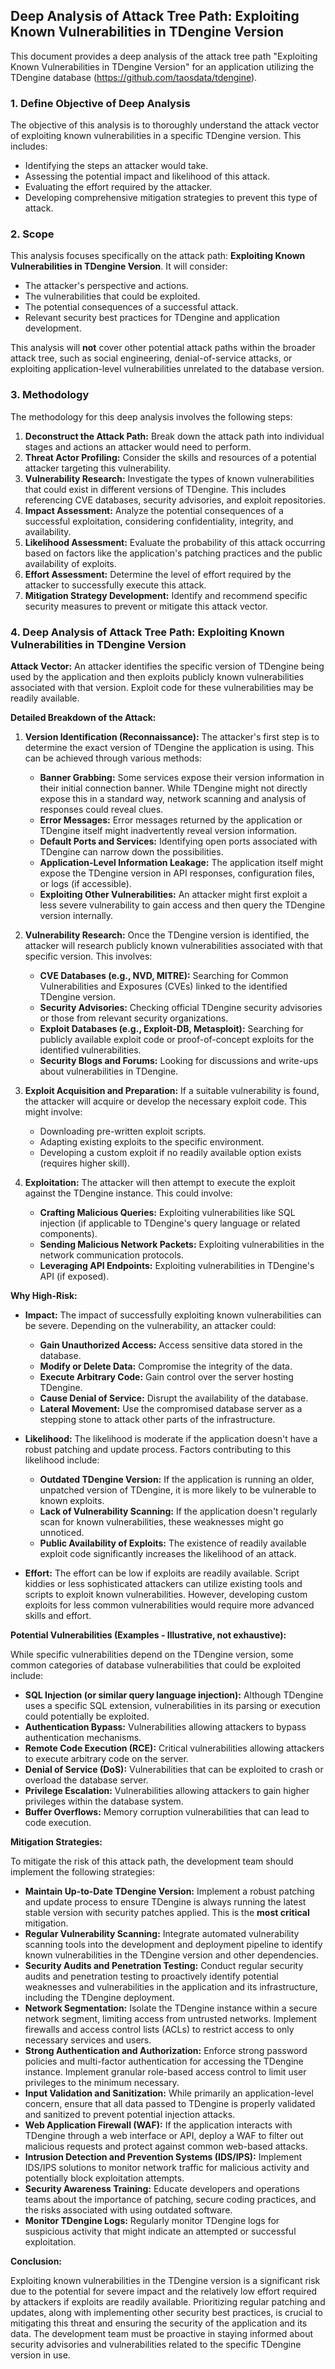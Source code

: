 ## Deep Analysis of Attack Tree Path: Exploiting Known Vulnerabilities in TDengine Version

This document provides a deep analysis of the attack tree path "Exploiting Known Vulnerabilities in TDengine Version" for an application utilizing the TDengine database (https://github.com/taosdata/tdengine).

### 1. Define Objective of Deep Analysis

The objective of this analysis is to thoroughly understand the attack vector of exploiting known vulnerabilities in a specific TDengine version. This includes:

*   Identifying the steps an attacker would take.
*   Assessing the potential impact and likelihood of this attack.
*   Evaluating the effort required by the attacker.
*   Developing comprehensive mitigation strategies to prevent this type of attack.

### 2. Scope

This analysis focuses specifically on the attack path: **Exploiting Known Vulnerabilities in TDengine Version**. It will consider:

*   The attacker's perspective and actions.
*   The vulnerabilities that could be exploited.
*   The potential consequences of a successful attack.
*   Relevant security best practices for TDengine and application development.

This analysis will **not** cover other potential attack paths within the broader attack tree, such as social engineering, denial-of-service attacks, or exploiting application-level vulnerabilities unrelated to the database version.

### 3. Methodology

The methodology for this deep analysis involves the following steps:

1. **Deconstruct the Attack Path:** Break down the attack path into individual stages and actions an attacker would need to perform.
2. **Threat Actor Profiling:** Consider the skills and resources of a potential attacker targeting this vulnerability.
3. **Vulnerability Research:** Investigate the types of known vulnerabilities that could exist in different versions of TDengine. This includes referencing CVE databases, security advisories, and exploit repositories.
4. **Impact Assessment:** Analyze the potential consequences of a successful exploitation, considering confidentiality, integrity, and availability.
5. **Likelihood Assessment:** Evaluate the probability of this attack occurring based on factors like the application's patching practices and the public availability of exploits.
6. **Effort Assessment:** Determine the level of effort required by the attacker to successfully execute this attack.
7. **Mitigation Strategy Development:**  Identify and recommend specific security measures to prevent or mitigate this attack vector.

### 4. Deep Analysis of Attack Tree Path: Exploiting Known Vulnerabilities in TDengine Version

**Attack Vector:** An attacker identifies the specific version of TDengine being used by the application and then exploits publicly known vulnerabilities associated with that version. Exploit code for these vulnerabilities may be readily available.

**Detailed Breakdown of the Attack:**

1. **Version Identification (Reconnaissance):** The attacker's first step is to determine the exact version of TDengine the application is using. This can be achieved through various methods:
    *   **Banner Grabbing:**  Some services expose their version information in their initial connection banner. While TDengine might not directly expose this in a standard way, network scanning and analysis of responses could reveal clues.
    *   **Error Messages:**  Error messages returned by the application or TDengine itself might inadvertently reveal version information.
    *   **Default Ports and Services:**  Identifying open ports associated with TDengine can narrow down the possibilities.
    *   **Application-Level Information Leakage:** The application itself might expose the TDengine version in API responses, configuration files, or logs (if accessible).
    *   **Exploiting Other Vulnerabilities:**  An attacker might first exploit a less severe vulnerability to gain access and then query the TDengine version internally.

2. **Vulnerability Research:** Once the TDengine version is identified, the attacker will research publicly known vulnerabilities associated with that specific version. This involves:
    *   **CVE Databases (e.g., NVD, MITRE):** Searching for Common Vulnerabilities and Exposures (CVEs) linked to the identified TDengine version.
    *   **Security Advisories:** Checking official TDengine security advisories or those from relevant security organizations.
    *   **Exploit Databases (e.g., Exploit-DB, Metasploit):** Searching for publicly available exploit code or proof-of-concept exploits for the identified vulnerabilities.
    *   **Security Blogs and Forums:**  Looking for discussions and write-ups about vulnerabilities in TDengine.

3. **Exploit Acquisition and Preparation:** If a suitable vulnerability is found, the attacker will acquire or develop the necessary exploit code. This might involve:
    *   Downloading pre-written exploit scripts.
    *   Adapting existing exploits to the specific environment.
    *   Developing a custom exploit if no readily available option exists (requires higher skill).

4. **Exploitation:** The attacker will then attempt to execute the exploit against the TDengine instance. This could involve:
    *   **Crafting Malicious Queries:**  Exploiting vulnerabilities like SQL injection (if applicable to TDengine's query language or related components).
    *   **Sending Malicious Network Packets:**  Exploiting vulnerabilities in the network communication protocols.
    *   **Leveraging API Endpoints:**  Exploiting vulnerabilities in TDengine's API (if exposed).

**Why High-Risk:**

*   **Impact:** The impact of successfully exploiting known vulnerabilities can be severe. Depending on the vulnerability, an attacker could:
    *   **Gain Unauthorized Access:** Access sensitive data stored in the database.
    *   **Modify or Delete Data:** Compromise the integrity of the data.
    *   **Execute Arbitrary Code:** Gain control over the server hosting TDengine.
    *   **Cause Denial of Service:** Disrupt the availability of the database.
    *   **Lateral Movement:** Use the compromised database server as a stepping stone to attack other parts of the infrastructure.

*   **Likelihood:** The likelihood is moderate if the application doesn't have a robust patching and update process. Factors contributing to this likelihood include:
    *   **Outdated TDengine Version:**  If the application is running an older, unpatched version of TDengine, it is more likely to be vulnerable to known exploits.
    *   **Lack of Vulnerability Scanning:**  If the application doesn't regularly scan for known vulnerabilities, these weaknesses might go unnoticed.
    *   **Public Availability of Exploits:**  The existence of readily available exploit code significantly increases the likelihood of an attack.

*   **Effort:** The effort can be low if exploits are readily available. Script kiddies or less sophisticated attackers can utilize existing tools and scripts to exploit known vulnerabilities. However, developing custom exploits for less common vulnerabilities would require more advanced skills and effort.

**Potential Vulnerabilities (Examples - Illustrative, not exhaustive):**

While specific vulnerabilities depend on the TDengine version, some common categories of database vulnerabilities that could be exploited include:

*   **SQL Injection (or similar query language injection):**  Although TDengine uses a specific SQL extension, vulnerabilities in its parsing or execution could potentially be exploited.
*   **Authentication Bypass:**  Vulnerabilities allowing attackers to bypass authentication mechanisms.
*   **Remote Code Execution (RCE):**  Critical vulnerabilities allowing attackers to execute arbitrary code on the server.
*   **Denial of Service (DoS):**  Vulnerabilities that can be exploited to crash or overload the database server.
*   **Privilege Escalation:**  Vulnerabilities allowing attackers to gain higher privileges within the database system.
*   **Buffer Overflows:**  Memory corruption vulnerabilities that can lead to code execution.

**Mitigation Strategies:**

To mitigate the risk of this attack path, the development team should implement the following strategies:

*   **Maintain Up-to-Date TDengine Version:**  Implement a robust patching and update process to ensure TDengine is always running the latest stable version with security patches applied. This is the **most critical** mitigation.
*   **Regular Vulnerability Scanning:**  Integrate automated vulnerability scanning tools into the development and deployment pipeline to identify known vulnerabilities in the TDengine version and other dependencies.
*   **Security Audits and Penetration Testing:**  Conduct regular security audits and penetration testing to proactively identify potential weaknesses and vulnerabilities in the application and its infrastructure, including the TDengine deployment.
*   **Network Segmentation:**  Isolate the TDengine instance within a secure network segment, limiting access from untrusted networks. Implement firewalls and access control lists (ACLs) to restrict access to only necessary services and users.
*   **Strong Authentication and Authorization:**  Enforce strong password policies and multi-factor authentication for accessing the TDengine instance. Implement granular role-based access control to limit user privileges to the minimum necessary.
*   **Input Validation and Sanitization:**  While primarily an application-level concern, ensure that all data passed to TDengine is properly validated and sanitized to prevent potential injection attacks.
*   **Web Application Firewall (WAF):**  If the application interacts with TDengine through a web interface or API, deploy a WAF to filter out malicious requests and protect against common web-based attacks.
*   **Intrusion Detection and Prevention Systems (IDS/IPS):**  Implement IDS/IPS solutions to monitor network traffic for malicious activity and potentially block exploitation attempts.
*   **Security Awareness Training:**  Educate developers and operations teams about the importance of patching, secure coding practices, and the risks associated with using outdated software.
*   **Monitor TDengine Logs:**  Regularly monitor TDengine logs for suspicious activity that might indicate an attempted or successful exploitation.

**Conclusion:**

Exploiting known vulnerabilities in the TDengine version is a significant risk due to the potential for severe impact and the relatively low effort required by attackers if exploits are readily available. Prioritizing regular patching and updates, along with implementing other security best practices, is crucial to mitigating this threat and ensuring the security of the application and its data. The development team must be proactive in staying informed about security advisories and vulnerabilities related to the specific TDengine version in use.